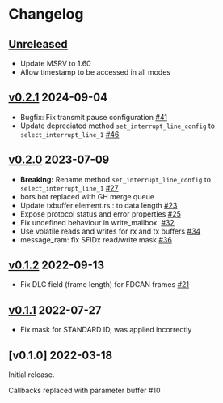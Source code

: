 # Changelog

## [Unreleased]

* Update MSRV to 1.60
* Allow timestamp to be accessed in all modes

## [v0.2.1] 2024-09-04

* Bugfix: Fix transmit pause configuration [#41]
* Update depreciated method `set_interrupt_line_config` to `select_interrupt_line_1` [#46]

## [v0.2.0] 2023-07-09

* **Breaking:** Rename method `set_interrupt_line_config` to `select_interrupt_line_1` [#27]
* bors bot replaced with GH merge queue
* Update txbuffer element.rs : to data length [#23]
* Expose protocol status and error properties [#25]
* Fix undefined behaviour in write_mailbox. [#32]
* Use volatile reads and writes for rx and tx buffers [#34]
* message_ram: fix SFIDx read/write mask [#36]

## [v0.1.2] 2022-09-13

* Fix DLC field (frame length) for FDCAN frames [#21]

## [v0.1.1] 2022-07-27

* Fix mask for STANDARD ID, was applied incorrectly

## [v0.1.0] 2022-03-18

Initial release.

Callbacks replaced with parameter buffer #10

[Unreleased]: https://github.com/stm32-rs/fdcan/compare/v0.2.1...HEAD
[v0.2.1]: https://github.com/stm32-rs/fdcan/compare/v0.2.0...v0.2.1
[v0.2.0]: https://github.com/stm32-rs/fdcan/compare/v0.1.2...v0.2.0
[v0.1.2]: https://github.com/stm32-rs/fdcan/compare/v0.1.1...v0.1.2
[v0.1.1]: https://github.com/stm32-rs/fdcan/compare/v0.1.0...v0.1.1

[#18]: https://github.com/stm32-rs/fdcan/pull/18
[#21]: https://github.com/stm32-rs/fdcan/pull/21
[#23]: https://github.com/stm32-rs/fdcan/pull/23
[#25]: https://github.com/stm32-rs/fdcan/pull/25
[#27]: https://github.com/stm32-rs/fdcan/pull/27
[#32]: https://github.com/stm32-rs/fdcan/pull/32
[#34]: https://github.com/stm32-rs/fdcan/pull/34
[#36]: https://github.com/stm32-rs/fdcan/pull/36
[#41]: https://github.com/stm32-rs/fdcan/pull/41
[#46]: https://github.com/stm32-rs/fdcan/pull/46
